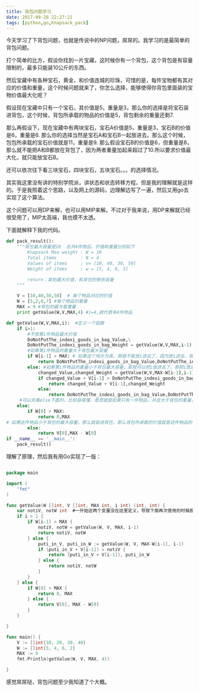 ```yaml
---
title: 背包问题学习
date: 2017-09-28 22:27:21
tags: [python,go,Knapsack_pack]
---
```


今天学习了下背包问题，也就是传说中的NP问题，屌屌的。我学习的是最简单的背包问题。

打个简单的比方，假设你找到一片宝藏，这时候你有一个背包，这个背包是有容量限制的，最多只能装10公斤的东西。

然后宝藏中有各种宝石，黄金，和价值连城的珍珠，可惜的是，每件宝物都有其对应的价值和重量，这个时候问题就来了，你怎么选择，能够使得你背包里面装的宝物价值最大化呢？

假设现在宝藏中只有一个宝石，其价值是5，重量是3，那么你的选择是将宝石装进背包，这个时候，背包所承载的物品的价值是5，背包剩余的重量还剩7.

那么再假设下，现在宝藏中有两块宝石，宝石A价值是5，重量是3，宝石B的价值是6，重量是6. 那么你的选择当然是宝石A和宝石B一起放进去。那么这个时候，包包所承载的宝石价值就是11，重量是9. 那么假设宝石B的价值是6，但重量是8，那么就不能把A和B都放在背包了，因为两者重量加起来超过了10.所以要求价值最大化，就只能放宝石B。

还可以依次往下看三块宝石，四块宝石，五块宝石。。。的选择情况。

其实我这里没有讲的特别学院派，讲状态和状态转移方程。但是我的理解就是这样的。于是我照着这个思路，以及网上的源码，边理解边写了一遍，然后又用go去实现了这个算法。

这个问题可以用DP来解，也可以用MIP来解。不过对于我来说，用DP来解就已经很受用了，MIP太高端，我也摸不太透。


下面就解释下我的代码。

```python
def pack_result():
    """背包最大容量是10  总共4件物品，价值和重量分别如下
        Knapsack Max weight : W = 10 
        Total items         : N = 4
        Values of items     : v= [10, 40, 30, 50]
        Weight of items     : w = [5, 4, 6, 3]

        return：拿到最大价值，和背包的剩余容量
    """

    V = [10,40,30,50]  # 每个物品对应的价值
    W = [5,2,8,7] #每个物品的重量
    MAX = 9 #背包的最大载重量
    print getValue(W,V,MAX,4) #i=4,就代表有4件物品

def getValue(W,V,MAX,i):  #定义一个函数
    if i>1: 
        #不放第i件物品最大价值
        DoNotPutThe_indexi_goods_in_bag_Value,\
        DoNotPutThe_indexi_goods_in_bag_Weight = getValue(W,V,MAX,i-1)
        #如果第i件物品的重量大于背包最大容量
        if W[i-1] > MAX: # 如果这个地方为真，那就不能放i进去了，因为放i进去，背包就装不下了，既然不放i，那就是返回上面不放i的值，
            return DoNotPutThe_indexi_goods_in_bag_Value,DoNotPutThe_indexi_goods_in_bag_Weight
        else: #如果第i件物品的重量小于背包最大容量，那就可以把i放进去了。那把i放进去了后，包包剩下的重量就是max减去i的重量，
            changed_Value,changed_Weight = getValue(W,V,MAX-W[i-1],i-1)
            if changed_Value + V[i-1] > DoNotPutThe_indexi_goods_in_bag_Value:
                return changed_Value + V[i-1],changed_Weight
            else:
                return DoNotPutThe_indexi_goods_in_bag_Value,DoNotPutThe_indexi_goods_in_bag_Weight
     #可以先看else下面的，比较容易懂，意思就是如果只有一件物品，并且大于背包的重量，那么背包所承载的价值就为0，背包剩余容量就是没装东西的容量MAX
    else:
        if W[0] > MAX:
            return 0,MAX
# 如果这件物品小于背包的最大容量，那么就装进背包，那么背包所承载的价值就是这件物品的价值，背包剩余容量就是最大容量减去这件物品的重量
        else:
            return V[0],MAX - W[0]
if __name__ == '__main__':
    pack_result()

```

理解了原理，然后我有用Go实现了一版：

```go

package main

import (
	"fmt"
)

func getValue(W []int, V []int, MAX int, i int) (int, int) {
	var notiV, notW int  #一开始这两个变量没在这里定义，导致下面再次使用的时候报错说未定义
	if i > 1 {
		if W[i-1] > MAX {
			notiV, notW = getValue(W, V, MAX, i-1)
			return notiV, notW
		} else {
			puti_in_V, puti_in_W := getValue(W, V, MAX-W[i-1], i-1)
			if (puti_in_V + V[i-1]) > notiV {
				return (puti_in_V + V[i-1]), puti_in_W
			} else {
				return notiV, notW
			}
		}
	} else {
		if W[0] > MAX {
			return 0, MAX
		} else {
			return V[0], MAX - W[0]
		}
	}

}

func main() {
	V := []int{10, 20, 30, 40}
	W := []int{5, 4, 6, 2}
	MAX := 9
	fmt.Println(getValue(W, V, MAX, 4))

}

```


感觉屌屌哒，背包问题至少我知道了个大概。
